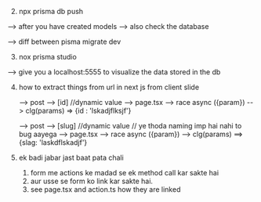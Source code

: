 
2. npx prisma db push

--> after you have created models
--> also check the database

--> diff between pisma migrate dev

3. nox prisma studio

--> give you a localhost:5555 to visualize the data stored in the db

4. how to extract things from url in next js from client slide

    --> post
        --> [id] //dynamic value
            --> page.tsx
                --> race async ({param}) 
                --> clg(params) => {id : 'lskadjflksjf'}

    --> post
        --> [slug] //dynamic value // ye thoda naming imp hai nahi to bug aayega
            --> page.tsx
                --> race async ({param}) 
                --> clg(params) ==> {slag: 'laskdflskadjf'}

5. ek badi jabar jast baat pata chali
    1. form me actions ke madad se ek method call kar sakte hai
    2. aur usse se form ko link kar sakte hai.
    3. see page.tsx and action.ts how they are linked